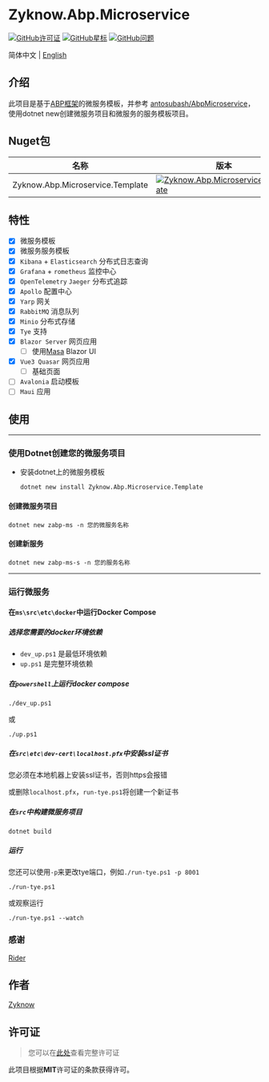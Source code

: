 # Zyknow.Abp.Microservice

[![GitHub许可证](https://img.shields.io/badge/license-MIT-blue.svg)](https://mit-license.org/)
[![GitHub星标](https://img.shields.io/github/stars/zyknow/AbpMicroservice.svg)](https://github.com/zyknow/AbpMicroservice/stargazers)
[![GitHub问题](https://img.shields.io/github/issues/zyknow/AbpMicroservice.svg)](https://github.com/zyknow/AbpMicroservice/issues)

简体中文 | [English](./README.md)

## 介绍

此项目是基于[ABP框架](https://docs.abp.io/)的微服务模板，并参考
[antosubash/AbpMicroservice](https://github.com/antosubash/AbpMicroservice)，
使用dotnet new创建微服务项目和微服务的服务模板项目。

## Nuget包

| 名称                             | 版本                                                                                                                                                                      | 下载                                                                                                                                                                      |
|----------------------------------|------------------------------------------------------------------------------------------------------------------------------------------------------------------------------|-------------------------------------------------------------------------------------------------------------------------------------------------------------------------------|
| Zyknow.Abp.Microservice.Template | [![Zyknow.Abp.Microservice.Template](https://img.shields.io/nuget/v/Zyknow.Abp.Microservice.Template.svg)](https://www.nuget.org/packages/Zyknow.Abp.Microservice.Template/) | [![Zyknow.Abp.Microservice.Template](https://img.shields.io/nuget/dt/Zyknow.Abp.Microservice.Template.svg)](https://www.nuget.org/packages/Zyknow.Abp.Microservice.Template/) |

## 特性

- [x] 微服务模板
- [x] 微服务服务模板
- [x] `Kibana` + `Elasticsearch` 分布式日志查询
- [x] `Grafana` + `rometheus` 监控中心
- [x] `OpenTelemetry` `Jaeger` 分布式追踪
- [x] `Apollo` 配置中心
- [x] `Yarp` 网关
- [x] `RabbitMQ` 消息队列
- [x] `Minio` 分布式存储
- [x] `Tye` 支持
- [x] `Blazor Server` 网页应用
    - [ ] 使用[Masa](https://www.masastack.com/framework) Blazor UI
- [x] `Vue3 Quasar` 网页应用
    - [ ] 基础页面
- [ ] `Avalonia` 启动模板
- [ ] `Maui` 应用

## 使用

---

### 使用Dotnet创建您的微服务项目

- 安装dotnet上的微服务模板
  ```shell
  dotnet new install Zyknow.Abp.Microservice.Template
  ```

#### 创建微服务项目

```shell
dotnet new zabp-ms -n 您的微服务名称
```

#### 创建新服务

```shell
dotnet new zabp-ms-s -n 您的服务名称
```

---

### 运行微服务

#### 在`ms\src\etc\docker`中运行Docker Compose

##### 选择您需要的docker环境依赖

* `dev_up.ps1` 是最低环境依赖
* `up.ps1` 是完整环境依赖

##### 在`powershell`上运行docker compose

```shell
./dev_up.ps1
```

或

```shell
./up.ps1
```

##### 在`src\etc\dev-cert\localhost.pfx`中安装ssl证书

您必须在本地机器上安装ssl证书，否则https会报错

或删除`localhost.pfx`，`run-tye.ps1`将创建一个新证书

##### 在`src`中构建微服务项目

```shell
dotnet build
```

##### 运行
您还可以使用`-p`来更改tye端口，例如`./run-tye.ps1 -p 8001`
```shell
./run-tye.ps1
```

或观察运行

```shell
./run-tye.ps1 --watch
```

### 感谢

[Rider](https://www.jetbrains.com/zh-cn/rider/)

## 作者

[Zyknow](https://github.com/zyknow)

## 许可证

> 您可以在[此处](https://github.com/zyknow/AbpMicroservice/blob/master/LICENSE)查看完整许可证

此项目根据**MIT**许可证的条款获得许可。
